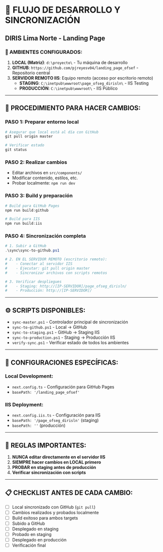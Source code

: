 # 🔄 FLUJO DE DESARROLLO Y SINCRONIZACIÓN
## DIRIS Lima Norte - Landing Page

### 📍 AMBIENTES CONFIGURADOS:

1. **LOCAL (Matriz)**: `d:\proyecto\` - Tu máquina de desarrollo
2. **GITHUB**: `https://github.com/pjreyesv04/landing_page_ofsef` - Repositorio central
3. **SERVIDOR REMOTO IIS**: Equipo remoto (acceso por escritorio remoto)
   - **STAGING**: `C:\inetpub\wwwroot\page_ofseg_dirisln\` - IIS Testing
   - **PRODUCCIÓN**: `C:\inetpub\wwwroot\` - IIS Público

---

## 🔧 PROCEDIMIENTO PARA HACER CAMBIOS:

### PASO 1: Preparar entorno local
```powershell
# Asegurar que local está al día con GitHub
git pull origin master

# Verificar estado
git status
```

### PASO 2: Realizar cambios
- Editar archivos en `src/components/`
- Modificar contenido, estilos, etc.
- Probar localmente: `npm run dev`

### PASO 3: Build y preparación
```powershell
# Build para GitHub Pages
npm run build:github

# Build para IIS
npm run build:iis
```

### PASO 4: Sincronización completa
```powershell
# 1. Subir a GitHub
.\sync\sync-to-github.ps1

# 2. EN EL SERVIDOR REMOTO (escritorio remoto):
#    - Conectar al servidor IIS
#    - Ejecutar: git pull origin master
#    - Sincronizar archivos con scripts remotos

# 3. Verificar despliegues
#    - Staging: http://[IP-SERVIDOR]/page_ofseg_dirisln/
#    - Producción: http://[IP-SERVIDOR]/
```

---

## ⚙️ SCRIPTS DISPONIBLES:

- `sync-master.ps1` - Controlador principal de sincronización
- `sync-to-github.ps1` - Local → GitHub
- `sync-to-staging.ps1` - GitHub → Staging IIS
- `sync-to-production.ps1` - Staging → Producción IIS
- `verify-sync.ps1` - Verificar estado de todos los ambientes

---

## 🎯 CONFIGURACIONES ESPECÍFICAS:

### Local Development:
- `next.config.ts` - Configuración para GitHub Pages
- `basePath: '/landing_page_ofsef'`

### IIS Deployment:
- `next.config.iis.ts` - Configuración para IIS
- `basePath: '/page_ofseg_dirisln'` (staging)
- `basePath: ''` (producción)

---

## 🚨 REGLAS IMPORTANTES:

1. **NUNCA editar directamente en el servidor IIS**
2. **SIEMPRE hacer cambios en LOCAL primero**
3. **PROBAR en staging antes de producción**
4. **Verificar sincronización con scripts**

---

## 📋 CHECKLIST ANTES DE CADA CAMBIO:

- [ ] Local sincronizado con GitHub (`git pull`)
- [ ] Cambios realizados y probados localmente
- [ ] Build exitoso para ambos targets
- [ ] Subido a GitHub
- [ ] Desplegado en staging
- [ ] Probado en staging
- [ ] Desplegado en producción
- [ ] Verificación final
